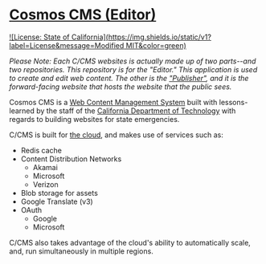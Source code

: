 # [Cosmos CMS (Editor)](https://cosmos.azureedge.net)

[![License: State of California](https://img.shields.io/static/v1?label=License&message=Modified MIT&color=green)](https://github.com/StateOfCalifornia/CosmosCMS.Editor/edit/main/LICENSE.md)

_*Please Note:* Each C/CMS websites is actually made up of two parts--and two repositories. This repository is for the "Editor." This application is used to create and edit web content.  The other is the ["Publisher"](https://github.com/StateOfCalifornia/CosmosCMS.Publisher), and it is the forward-facing website that hosts the website that the public sees._

Cosmos CMS is a [Web Content Management System](https://en.wikipedia.org/wiki/Web_content_management_system) built with lessons-learned by the staff of the [California Department of Technology](https://cdt.ca.gov) with regards to building websites for state emergencies.

C/CMS is built for [the cloud](https://cosmos.azureedge.net/), and makes use of services such as:

* Redis cache
* Content Distribution Networks 
  * Akamai
  * Microsoft
  * Verizon
* Blob storage for assets
* Google Translate (v3)
* OAuth
  * Google
  * Microsoft

C/CMS also takes advantage of the cloud's ability to automatically scale, and, run simultaneously in multiple regions.

